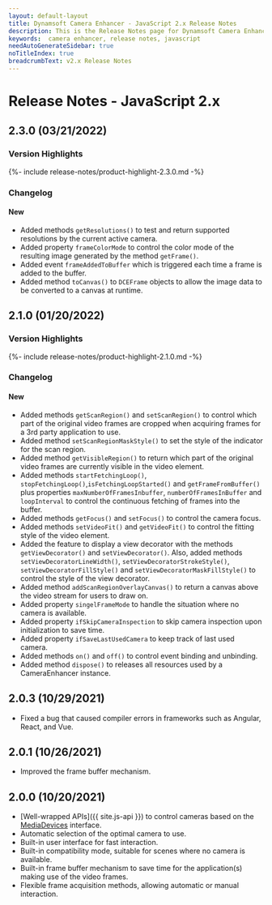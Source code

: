 ```yaml
---
layout: default-layout
title: Dynamsoft Camera Enhancer - JavaScript 2.x Release Notes 
description: This is the Release Notes page for Dynamsoft Camera Enhancer JavaScript SDK.
keywords:  camera enhancer, release notes, javascript
needAutoGenerateSidebar: true
noTitleIndex: true
breadcrumbText: v2.x Release Notes
---
```


# Release Notes - JavaScript 2.x

## 2.3.0 (03/21/2022)

<div class="fold-panel-prefix"></div>

### Version Highlights <i class="fa fa-caret-down"></i>

<div class="fold-panel-start"></div>

{%- include release-notes/product-highlight-2.3.0.md -%}

<div class="fold-panel-end"></div>

### Changelog

#### New

* Added methods `getResolutions()` to test and return supported resolutions by the current active camera.
* Added property `frameColorMode` to control the color mode of the resulting image generated by the method `getFrame()`.
* Added event `frameAddedToBuffer` which is triggered each time a frame is added to the buffer.
* Added method `toCanvas()` to `DCEFrame` objects to allow the image data to be converted to a canvas at runtime.

## 2.1.0 (01/20/2022)

<div class="fold-panel-prefix"></div>

### Version Highlights <i class="fa fa-caret-down"></i>

<div class="fold-panel-start"></div>

{%- include release-notes/product-highlight-2.1.0.md -%}

<div class="fold-panel-end"></div>

### Changelog

#### New

* Added methods `getScanRegion()` and `setScanRegion()` to control which part of the original video frames are cropped when acquiring frames for a 3rd party application to use.
* Added method `setScanRegionMaskStyle()` to set the style of the indicator for the scan region.
* Added method `getVisibleRegion()` to return which part of the original video frames are currently visible in the video element.
* Added methods `startFetchingLoop()`, `stopFetchingLoop()`,`isFetchingLoopStarted()` and `getFrameFromBuffer()` plus properties `maxNumberOfFramesInbuffer`, `numberOfFramesInBuffer` and `loopInterval` to control the continuous fetching of frames into the buffer.
* Added methods `getFocus()` and `setFocus()` to control the camera focus.
* Added methods `setVideoFit()` and `getVideoFit()` to control the fitting style of the video element.
* Added the feature to display a view decorator with the methods `getViewDecorator()` and `setViewDecorator()`. Also, added methods `setViewDecoratorLineWidth()`, `setViewDecoratorStrokeStyle()`, `setViewDecoratorFillStyle()` and `setViewDecoratorMaskFillStyle()` to control the style of the view decorator.
* Added method `addScanRegionOverlayCanvas()` to return a canvas above the video stream for users to draw on.
* Added property `singelFrameMode` to handle the situation where no camera is available.
* Added property `ifSkipCameraInspection` to skip camera inspection upon initialization to save time.
* Added property `ifSaveLastUsedCamera` to keep track of last used camera.
* Added methods `on()` and `off()` to control event binding and unbinding.
* Added method `dispose()` to releases all resources used by a CameraEnhancer instance.

## 2.0.3 (10/29/2021)

* Fixed a bug that caused compiler errors in frameworks such as Angular, React, and Vue.

## 2.0.1 (10/26/2021)

* Improved the frame buffer mechanism.

## 2.0.0 (10/20/2021)

* [Well-wrapped APIs]({{ site.js-api }}) to control cameras based on the [MediaDevices](https://developer.mozilla.org/en-US/docs/Web/API/MediaDevices) interface.
* Automatic selection of the optimal camera to use.
* Built-in user interface for fast interaction.
* Built-in compatibility mode, suitable for scenes where no camera is available.
* Built-in frame buffer mechanism to save time for the application(s) making use of the video frames.
* Flexible frame acquisition methods, allowing automatic or manual interaction.
